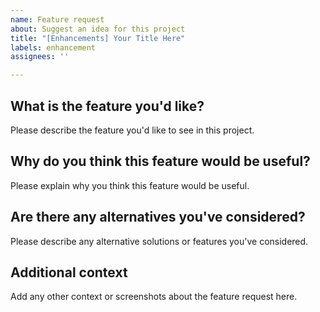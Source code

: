 ```yaml
---
name: Feature request
about: Suggest an idea for this project
title: "[Enhancements] Your Title Here"
labels: enhancement
assignees: ''

---
```


## What is the feature you'd like?

Please describe the feature you'd like to see in this project.

## Why do you think this feature would be useful?

Please explain why you think this feature would be useful.

## Are there any alternatives you've considered?

Please describe any alternative solutions or features you've considered.

## Additional context

Add any other context or screenshots about the feature request here.
